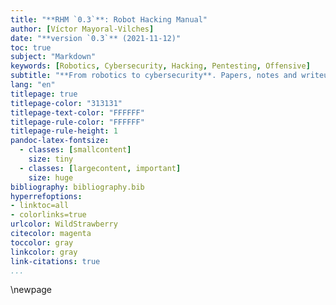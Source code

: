 ```yaml
---
title: "**RHM `0.3`**: Robot Hacking Manual"
author: [Víctor Mayoral-Vilches]
date: "**version `0.3`** (2021-11-12)"
toc: true
subject: "Markdown"
keywords: [Robotics, Cybersecurity, Hacking, Pentesting, Offensive]
subtitle: "**From robotics to cybersecurity**. Papers, notes and writeups from a journey into robot cybersecurity"
lang: "en"
titlepage: true
titlepage-color: "313131"
titlepage-text-color: "FFFFFF"
titlepage-rule-color: "FFFFFF"
titlepage-rule-height: 1
pandoc-latex-fontsize:
  - classes: [smallcontent]
    size: tiny
  - classes: [largecontent, important]
    size: huge
bibliography: bibliography.bib
hyperrefoptions:
- linktoc=all
- colorlinks=true
urlcolor: WildStrawberry
citecolor: magenta
toccolor: gray
linkcolor: gray
link-citations: true
...
```


<!-- here goes the index -->

\newpage

